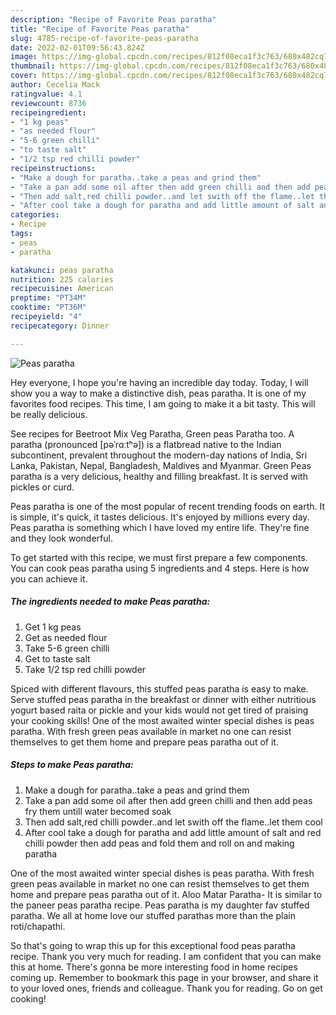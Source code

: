```yaml
---
description: "Recipe of Favorite Peas paratha"
title: "Recipe of Favorite Peas paratha"
slug: 4785-recipe-of-favorite-peas-paratha
date: 2022-02-01T09:56:43.824Z
image: https://img-global.cpcdn.com/recipes/812f08eca1f3c763/680x482cq70/peas-paratha-recipe-main-photo.jpg
thumbnail: https://img-global.cpcdn.com/recipes/812f08eca1f3c763/680x482cq70/peas-paratha-recipe-main-photo.jpg
cover: https://img-global.cpcdn.com/recipes/812f08eca1f3c763/680x482cq70/peas-paratha-recipe-main-photo.jpg
author: Cecelia Mack
ratingvalue: 4.1
reviewcount: 8736
recipeingredient:
- "1 kg peas"
- "as needed flour"
- "5-6 green chilli"
- "to taste salt"
- "1/2 tsp red chilli powder"
recipeinstructions:
- "Make a dough for paratha..take a peas and grind them"
- "Take a pan add some oil after then add green chilli and then add peas fry them untill water becomed soak"
- "Then add salt,red chilli powder..and let swith off the flame..let them cool"
- "After cool take a dough for paratha and add little amount of salt and red chilli powder then add peas and fold them and roll on and making paratha"
categories:
- Recipe
tags:
- peas
- paratha

katakunci: peas paratha 
nutrition: 225 calories
recipecuisine: American
preptime: "PT34M"
cooktime: "PT36M"
recipeyield: "4"
recipecategory: Dinner

---
```



![Peas paratha](https://img-global.cpcdn.com/recipes/812f08eca1f3c763/680x482cq70/peas-paratha-recipe-main-photo.jpg)

Hey everyone, I hope you're having an incredible day today. Today, I will show you a way to make a distinctive dish, peas paratha. It is one of my favorites food recipes. This time, I am going to make it a bit tasty. This will be really delicious.

See recipes for Beetroot Mix Veg Paratha, Green peas Paratha too. A paratha (pronounced [pəˈrɑːtʰə]) is a flatbread native to the Indian subcontinent, prevalent throughout the modern-day nations of India, Sri Lanka, Pakistan, Nepal, Bangladesh, Maldives and Myanmar. Green Peas paratha is a very delicious, healthy and filling breakfast. It is served with pickles or curd.

Peas paratha is one of the most popular of recent trending foods on earth. It is simple, it's quick, it tastes delicious. It's enjoyed by millions every day. Peas paratha is something which I have loved my entire life. They're fine and they look wonderful.


To get started with this recipe, we must first prepare a few components. You can cook peas paratha using 5 ingredients and 4 steps. Here is how you can achieve it.

<!--inarticleads1-->

##### The ingredients needed to make Peas paratha:

1. Get 1 kg peas
1. Get as needed flour
1. Take 5-6 green chilli
1. Get to taste salt
1. Take 1/2 tsp red chilli powder


Spiced with different flavours, this stuffed peas paratha is easy to make. Serve stuffed peas paratha in the breakfast or dinner with either nutritious yogurt based raita or pickle and your kids would not get tired of praising your cooking skills! One of the most awaited winter special dishes is peas paratha. With fresh green peas available in market no one can resist themselves to get them home and prepare peas paratha out of it. 

<!--inarticleads2-->

##### Steps to make Peas paratha:

1. Make a dough for paratha..take a peas and grind them
1. Take a pan add some oil after then add green chilli and then add peas fry them untill water becomed soak
1. Then add salt,red chilli powder..and let swith off the flame..let them cool
1. After cool take a dough for paratha and add little amount of salt and red chilli powder then add peas and fold them and roll on and making paratha


One of the most awaited winter special dishes is peas paratha. With fresh green peas available in market no one can resist themselves to get them home and prepare peas paratha out of it. Aloo Matar Paratha- It is similar to the paneer peas paratha recipe. Peas paratha is my daughter fav stuffed paratha. We all at home love our stuffed parathas more than the plain roti/chapathi. 

So that's going to wrap this up for this exceptional food peas paratha recipe. Thank you very much for reading. I am confident that you can make this at home. There's gonna be more interesting food in home recipes coming up. Remember to bookmark this page in your browser, and share it to your loved ones, friends and colleague. Thank you for reading. Go on get cooking!
